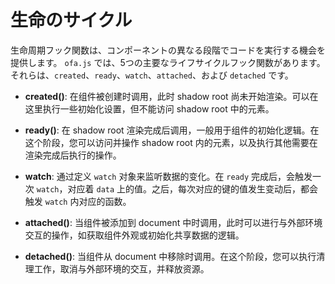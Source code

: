 <template is="exm-article">
<a href="../../publics/examples/life-cycle/demo.html" preview></a>
<a href="../../publics/examples/life-cycle/test-demo.html" main></a>
</template>

# 生命のサイクル

生命周期フック関数は、コンポーネントの異なる段階でコードを実行する機会を提供します。 `ofa.js` では、5つの主要なライフサイクルフック関数があります。それらは、`created`、`ready`、`watch`、`attached`、および `detached` です。

- **created()**: 在组件被创建时调用，此时 shadow root 尚未开始渲染。可以在这里执行一些初始化设置，但不能访问 shadow root 中的元素。
  
- **ready()**: 在 shadow root 渲染完成后调用，一般用于组件的初始化逻辑。在这个阶段，您可以访问并操作 shadow root 内的元素，以及执行其他需要在渲染完成后执行的操作。

- **watch**: 通过定义 `watch` 对象来监听数据的变化。在 `ready` 完成后，会触发一次 `watch`，对应着 `data` 上的值。之后，每次对应的键的值发生变动后，都会触发 `watch` 内对应的函数。

- **attached()**: 当组件被添加到 document 中时调用，此时可以进行与外部环境交互的操作，如获取组件外观或初始化共享数据的逻辑。

- **detached()**: 当组件从 document 中移除时调用。在这个阶段，您可以执行清理工作，取消与外部环境的交互，并释放资源。


